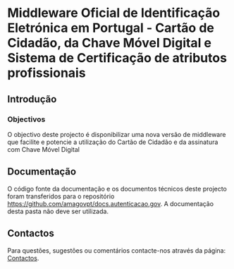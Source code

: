 # Middleware Oficial de Identificação Eletrónica em Portugal - Cartão de Cidadão, da Chave Móvel Digital e Sistema de Certificação de atributos profissionais
## Introdução
### Objectivos

O objectivo deste projecto é disponibilizar uma nova versão de middleware que facilite e potencie a utilização do Cartão de Cidadão
e da assinatura com Chave Móvel Digital

## Documentação

O código fonte da documentação e os documentos técnicos deste projecto foram transferidos para o repositório https://github.com/amagovpt/docs.autenticacao.gov. A documentação desta pasta não deve ser utilizada.

## Contactos
Para questões, sugestões ou comentários contacte-nos através da página: <a href="https://www.autenticacao.gov.pt/contactos?appRedirect=AutenticacaoGovDesktop">Contactos</a>.